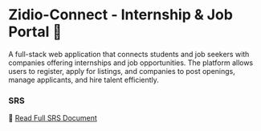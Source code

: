 # Zidio-Connect - Internship & Job Portal 🚀

A full-stack web application that connects students and job seekers with companies offering internships and job opportunities. The platform allows users to register, apply for listings, and companies to post openings, manage applicants, and hire talent efficiently.


### SRS
📄 [Read Full SRS Document](Internship_Job_Portal_SRS.md)

